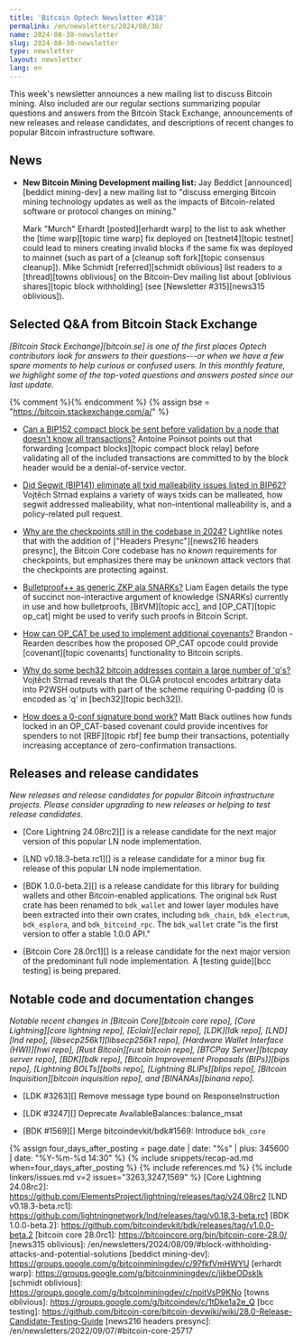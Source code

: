 ```yaml
---
title: 'Bitcoin Optech Newsletter #318'
permalink: /en/newsletters/2024/08/30/
name: 2024-08-30-newsletter
slug: 2024-08-30-newsletter
type: newsletter
layout: newsletter
lang: en
---
```

This week's newsletter announces a new mailing list to discuss Bitcoin
mining.  Also included are our regular sections summarizing popular
questions and answers from the Bitcoin Stack Exchange, announcements of
new releases and release candidates, and descriptions of recent changes
to popular Bitcoin infrastructure software.

## News

- **New Bitcoin Mining Development mailing list:** Jay Beddict
  [announced][beddict mining-dev] a new mailing list to "discuss
  emerging Bitcoin mining technology updates as well as the impacts of
  Bitcoin-related software or protocol changes on mining."

  Mark "Murch" Erhardt [posted][erhardt warp] to the list to ask whether
  the [time warp][topic time warp] fix deployed on [testnet4][topic
  testnet] could lead to miners creating invalid blocks if the same fix
  was deployed to mainnet (such as part of a [cleanup soft fork][topic
  consensus cleanup]).  Mike Schmidt [referred][schmidt oblivious] list
  readers to a [thread][towns oblivious] on the Bitcoin-Dev mailing list
  about [oblivious shares][topic block withholding] (see [Newsletter
  #315][news315 oblivious]).

## Selected Q&A from Bitcoin Stack Exchange

*[Bitcoin Stack Exchange][bitcoin.se] is one of the first places Optech
contributors look for answers to their questions---or when we have a
few spare moments to help curious or confused users.  In
this monthly feature, we highlight some of the top-voted questions and
answers posted since our last update.*

{% comment %}<!-- https://bitcoin.stackexchange.com/search?tab=votes&q=created%3a1m..%20is%3aanswer -->{% endcomment %}
{% assign bse = "https://bitcoin.stackexchange.com/a/" %}

- [Can a BIP152 compact block be sent before validation by a node that doesn't know all transactions?]({{bse}}123858)
  Antoine Poinsot points out that forwarding [compact blocks][topic compact
  block relay] before validating all of the included transactions are committed
  to by the block header would be a denial-of-service vector.

- [Did Segwit (BIP141) eliminate all txid malleability issues listed in BIP62?]({{bse}}124074)
  Vojtěch Strnad explains a variety of ways txids can be malleated, how segwit
  addressed malleability, what non-intentional malleability is, and a
  policy-related pull request.

- [Why are the checkpoints still in the codebase in 2024?]({{bse}}123768)
  Lightlike notes that with the addition of ["Headers Presync"][news216 headers
  presync], the Bitcoin Core codebase has no _known_ requirements for
  checkpoints, but emphasizes there may be _unknown_ attack vectors that the
  checkpoints are protecting against.

- [Bulletproof++ as generic ZKP ala SNARKs?]({{bse}}119556)
  Liam Eagen details the type of succinct non-interactive argument of knowledge
  (SNARKs) currently in use and how bulletproofs, [BitVM][topic acc], and
  [OP_CAT][topic op_cat] might be used to verify such proofs in Bitcoin Script.

- [How can OP_CAT be used to implement additional covenants?]({{bse}}123829)
  Brandon - Rearden describes how the proposed OP_CAT opcode could provide
  [covenant][topic covenants] functionality to Bitcoin scripts.

- [Why do some bech32 bitcoin addresses contain a large number of 'q's?]({{bse}}123902)
  Vojtěch Strnad reveals that the OLGA protocol encodes arbitrary data into
  P2WSH outputs with part of the scheme requiring 0-padding (0 is encoded as 'q'
  in [bech32][topic bech32]).

- [How does a 0-conf signature bond work?]({{bse}}124022)
  Matt Black outlines how funds locked in an OP_CAT-based covenant could provide
  incentives for spenders to not [RBF][topic rbf] fee bump their transactions,
  potentially increasing acceptance of zero-confirmation transactions.

## Releases and release candidates

*New releases and release candidates for popular Bitcoin infrastructure
projects.  Please consider upgrading to new releases or helping to test
release candidates.*

- [Core Lightning 24.08rc2][] is a release candidate for the next major
  version of this popular LN node implementation.

- [LND v0.18.3-beta.rc1][] is a release candidate for a minor bug fix
  release of this popular LN node implementation.

- [BDK 1.0.0-beta.2][] is a release candidate for this library for
  building wallets and other Bitcoin-enabled applications.  The original
  `bdk` Rust crate has been renamed to `bdk_wallet` and lower layer
  modules have been extracted into their own crates, including
  `bdk_chain`, `bdk_electrum`, `bdk_esplora`, and `bdk_bitcoind_rpc`.
  The `bdk_wallet` crate "is the first version to offer a stable 1.0.0 API."

- [Bitcoin Core 28.0rc1][] is a release candidate for the next major
  version of the predominant full node implementation.  A [testing
  guide][bcc testing] is being prepared.

## Notable code and documentation changes

_Notable recent changes in [Bitcoin Core][bitcoin core repo], [Core
Lightning][core lightning repo], [Eclair][eclair repo], [LDK][ldk repo],
[LND][lnd repo], [libsecp256k1][libsecp256k1 repo], [Hardware Wallet
Interface (HWI)][hwi repo], [Rust Bitcoin][rust bitcoin repo], [BTCPay
Server][btcpay server repo], [BDK][bdk repo], [Bitcoin Improvement
Proposals (BIPs)][bips repo], [Lightning BOLTs][bolts repo],
[Lightning BLIPs][blips repo], [Bitcoin Inquisition][bitcoin inquisition
repo], and [BINANAs][binana repo]._

- [LDK #3263][] Remove message type bound on ResponseInstruction <!-- I'm not too interested in why LDK needs to make this change (which is most of the PR description) and more interested in what this means for existing and future downstream users -->

- [LDK #3247][] Deprecate AvailableBalances::balance_msat

- [BDK #1569][] Merge bitcoindevkit/bdk#1569: Introduce `bdk_core`

{% assign four_days_after_posting = page.date | date: "%s" | plus: 345600 | date: "%Y-%m-%d 14:30" %}
{% include snippets/recap-ad.md when=four_days_after_posting %}
{% include references.md %}
{% include linkers/issues.md v=2 issues="3263,3247,1569" %}
[Core Lightning 24.08rc2]: https://github.com/ElementsProject/lightning/releases/tag/v24.08rc2
[LND v0.18.3-beta.rc1]: https://github.com/lightningnetwork/lnd/releases/tag/v0.18.3-beta.rc1
[BDK 1.0.0-beta.2]: https://github.com/bitcoindevkit/bdk/releases/tag/v1.0.0-beta.2
[bitcoin core 28.0rc1]: https://bitcoincore.org/bin/bitcoin-core-28.0/
[news315 oblivious]: /en/newsletters/2024/08/09/#block-withholding-attacks-and-potential-solutions
[beddict mining-dev]: https://groups.google.com/g/bitcoinminingdev/c/97fkfVmHWYU
[erhardt warp]: https://groups.google.com/g/bitcoinminingdev/c/jjkbeODskIk
[schmidt oblivious]: https://groups.google.com/g/bitcoinminingdev/c/npitVsP9KNo
[towns oblivious]: https://groups.google.com/g/bitcoindev/c/1tDke1a2e_Q
[bcc testing]: https://github.com/bitcoin-core/bitcoin-devwiki/wiki/28.0-Release-Candidate-Testing-Guide
[news216 headers presync]: /en/newsletters/2022/09/07/#bitcoin-core-25717
